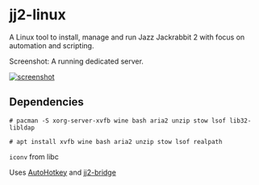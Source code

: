jj2-linux
===
A Linux tool to install, manage and run Jazz Jackrabbit 2 with focus on automation and scripting.

Screenshot: A running dedicated server.

[![screenshot](http://i.imgbox.com/NYICYb19.png)](http://i.imgbox.com/NYICYb19.png)


Dependencies
---

`# pacman -S xorg-server-xvfb wine bash aria2 unzip stow lsof lib32-libldap`

`# apt install xvfb wine bash aria2 unzip stow lsof realpath`

`iconv` from libc

Uses [AutoHotkey](https://autohotkey.com/) and [jj2-bridge](https://github.com/daniel-j/jj2-bridge)

